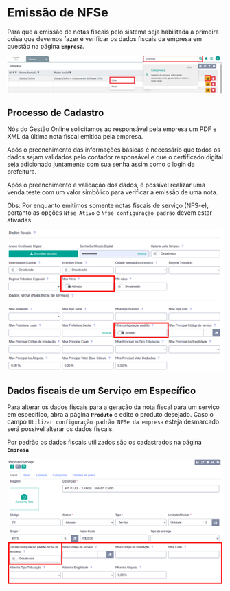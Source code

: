 # Emissão de NFSe

Para que a emissão de notas fiscais pelo sistema seja habilitada a primeira coisa que devemos fazer é verificar os dados fiscais da empresa em questão na página **`Empresa`**.

![Parceiro indicador](../../.gitbook/assets/tela_empresa.png)

## Processo de Cadastro

Nós do Gestão Online solicitamos ao responsável pela empresa um PDF e XML da última nota fiscal emitida pela empresa.

Após o preenchimento das informações básicas é necessário que todos os dados sejam validados pelo contador responsável e que o certificado digital seja adicionado juntamente com sua senha assim como o login da prefeitura.

Após o preenchimento e validação dos dados, é possível realizar uma venda teste com um valor símbólico para verificar a emissão de uma nota.

Obs: Por enquanto emitimos somente notas fiscais de serviço \(NFS-e\), portanto as opções `Nfse Ativo` e `Nfse configuração padrão` devem estar ativadas.

![Parceiro indicador](../../.gitbook/assets/2_dados_fiscais.png)

## Dados fiscais de um Serviço em Específico

Para alterar os dados fiscais para a geração da nota fiscal para um serviço em específico, abra a página **`Produto`** e edite o produto desejado. Caso o campo `Utilizar configuração padrão NFSe da empresa` esteja desmarcado será possível alterar os dados fiscais.

Por padrão os dados fiscais utilizados são os cadastrados na página **`Empresa`**

![Parceiro indicador](../../.gitbook/assets/3_dados_fiscais.png)
